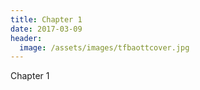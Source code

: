 ```yaml
---
title: Chapter 1
date: 2017-03-09
header:
  image: /assets/images/tfbaottcover.jpg
---
```


Chapter 1